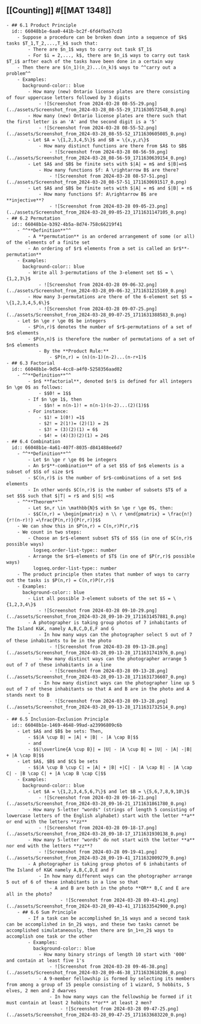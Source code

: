 ## [[Counting]] #[[MAT 1348]]
	- ## 6.1 Product Principle
	  id:: 66048b1e-6aa0-441b-bc2f-6fd4fba57cd3
		- Suppose a procedure can be broken down into a sequence of $k$ tasks $T_1,T_2,...,T_k$ such that:
			- There are $n_1$ ways to carry out task $T_1$
			- For $i = 2,..., k$, there are $n_i$ ways to carry out task $T_i$ arfter each of the tasks have been done in a certain way
		- Then there are $(n_1)(n_2)...(n_k)$ ways to ^^carry out a problem^^
		- Examples:
		  background-color:: blue
			- How many (new) Ontario license plates are there consisting of four uppercase letters followed by 3 digits
				- ![Screenshot from 2024-03-28 08-55-29.png](../assets/Screenshot_from_2024-03-28_08-55-29_1711630572548_0.png)
			- How many (new) Ontario license plates are there such that the first letter is an 'A' and the second digit is a '5'
				- ![Screenshot from 2024-03-28 08-55-52.png](../assets/Screenshot_from_2024-03-28_08-55-52_1711630605085_0.png)
			- Let $A = \{1,2,3,4,5\}$ and $B = \{x,y,z\}$
				- How many distinct functions are there from $A$ to $B$
					- ![Screenshot from 2024-03-28 08-56-59.png](../assets/Screenshot_from_2024-03-28_08-56-59_1711630639154_0.png)
			- Let $A$ and $B$ be finite sets with $|A| = m$ and $|B|=n$
				- How many functions $f: A \rightarrow B$ are there?
					- ![Screenshot from 2024-03-28 08-57-51.png](../assets/Screenshot_from_2024-03-28_08-57-51_1711630691517_0.png)
			- Let $A$ and $B$ be finite sets with $|A| = m$ and $|B| = n$
				- How many functions $f: A\rightarrow B$ are **injective**?
					- ![Screenshot from 2024-03-28 09-05-23.png](../assets/Screenshot_from_2024-03-28_09-05-23_1711631147105_0.png)
	- ## 6.2 Permutation
	  id:: 66048b1e-b392-4b5a-8d74-758c66219f41
		- ^^**Definition**^^
			- A **permutation** is an ordered arrangement of some (or all) of the elements of a finite set
			- An ordering of $r$ elements from a set is called an $r$**-permutation**
		- Examples:
		  background-color:: blue
			- Write all 3-permutations of the 3-element set $S = \{1,2,3\}$
				- ![Screenshot from 2024-03-28 09-06-32.png](../assets/Screenshot_from_2024-03-28_09-06-32_1711631215169_0.png)
			- How many 3-permutations are there of the 6-element set $S = \{1,2,3,4,5,6\}$
				- ![Screenshot from 2024-03-28 09-07-25.png](../assets/Screenshot_from_2024-03-28_09-07-25_1711631388583_0.png)
		- Let $n \ge r \ge 0$ be integers
			- $P(n,r)$ denotes the number of $r$-permutations of a set of $n$ elements
			- $P(n,n)$ is therefore the number of permutations of a set of $n$ elements
				- By the **Product Rule:**
					- $P(n,r) = (n)(n-1)(n-2)...(n-r+1)$
	- ## 6.3 Factorial
	  id:: 66048b1e-9d54-4cc8-a4f0-5258356aad02
		- ^^**Definition**^^
			- $n$ **factorial**, denoted $n!$ is defined for all integers $n \ge 0$ as follows:
				- $$0! = 1$$
			- If $n \ge 1$, then
				- $$n! = n(n-1)! = n(n-1)(n-2)...(2)(1)$$
			- For instance:
				- $1! = 1(0!) =1$
				- $2! = 2(1!)= (2)(1) = 2$
				- $3! = (3)(2)(1) = 6$
				- $4! = (4)(3)(2)(1) = 24$
	- ## 6.4 Combination
	  id:: 66048b1e-4a61-407f-8035-d841488ee6d7
		- ^^**Definition**^^
			- Let $n \ge r \ge 0$ be integers
			- An $r$**-combination** of a set $S$ of $n$ elements is a subset of $S$ of size $r$
			- $C(n,r)$ is the number of $r$-combinations of a set $n$ elements
			- In other words $C(n,r)$ is the number of subsets $T$ of a set $S$ such that $|T| = r$ and $|S| =n$
		- ^^**Theorem**^^
			- Let $n,r \in \mathbb{N}$ with $n \ge r \ge 0$, then:
			- $$C(n,r) = \begin{pmatrix} n \\ r \end{pmatrix} = \frac{n!}{r!(n-r)!} =\frac{P(n,r)}{P(r,r)}$$
		- We can show this in $P(n,r) = C(n,r)P(r,r)$
		- We count in two steps:
			- Choose an $r$-element subset $T$ of $S$ (in one of $C(n,r)$ possible ways)
			  logseq.order-list-type:: number
			- Arrange the $r$-elements of $T$ (in one of $P(r,r)$ possible ways)
			  logseq.order-list-type:: number
		- The product principle then states that number of ways to carry out the tasks is $P(n,r) = C(n,r)P(r,r)$
		- Examples:
		  background-color:: blue
			- List all possible 3-element subsets of the set $S = \{1,2,3,4\}$
				- ![Screenshot from 2024-03-28 09-10-29.png](../assets/Screenshot_from_2024-03-28_09-10-29_1711631457881_0.png)
			- A photographer is taking group photos of 7 inhabitants of The Island K&K, namely A,B,C,D,E,F and G
				- In how many ways can the photographer select 5 out of 7 of these inhabitants to be in the photo
					- ![Screenshot from 2024-03-28 09-13-28.png](../assets/Screenshot_from_2024-03-28_09-13-28_1711631741976_0.png)
				- How many distinct ways can the photographer arrange 5 out of 7 of these inhabitants in a line
					- ![Screenshot from 2024-03-28 09-13-28.png](../assets/Screenshot_from_2024-03-28_09-13-28_1711631736607_0.png)
				- In how many distinct ways can the photographer line up 5 out of 7 of these inhabitants so that A and B are in the photo and A stands next to B
					- ![Screenshot from 2024-03-28 09-13-28.png](../assets/Screenshot_from_2024-03-28_09-13-28_1711631732514_0.png)
			-
	- ## 6.5 Inclusion-Exclusion Principle
	  id:: 66048b1e-1469-4648-99ad-a23996809c6b
		- Let $A$ and $B$ be sets: Then,
			- $$|A \cup B| = |A| + |B| - |A \cap B|$$
			- and
			- $$|\overline{A \cup B}| = |U| - |A \cup B| = |U| - |A| -|B| + |A \cap B|$$
		- Let $A$, $B$ and $C$ be sets
			- $$|A \cup B \cup C| = |A| + |B| +|C| - |A \cap B| - |A \cap C| - |B \cap C| + |A \cap B \cap C|$$
		- Examples:
		  background-color:: blue
			- Let $A = \{1,2,3,4,5,6,7\}$ and let $B = \{5,6,7,8,9,10\}$
				- ![Screenshot from 2024-03-28 09-16-21.png](../assets/Screenshot_from_2024-03-28_09-16-21_1711631861780_0.png)
			- How many 5-letter "words" (strings of length 5 consisting of lowercase letters of the English alphabet) start with the letter **a** or end with the letters **zz**
				- ![Screenshot from 2024-03-28 09-18-17.png](../assets/Screenshot_from_2024-03-28_09-18-17_1711631930138_0.png)
			- How many 5-letter "words" do not start with the letter **a** nor end with the letters **zz**?
				- ![Screenshot from 2024-03-28 09-19-41.png](../assets/Screenshot_from_2024-03-28_09-19-41_1711632009279_0.png)
			- A photographer is taking group photos of 6 inhabitants of The Island of K&K namely A,B,C,D,E and F
				- In how many different ways can the photographer arrange 5 out of 6 of these inhabitants in a line so that
					- A and B are both in the photo **OR** B,C and E are all in the photo?
						- ![Screenshot from 2024-03-28 09-43-41.png](../assets/Screenshot_from_2024-03-28_09-43-41_1711633542900_0.png)
		- ## 6.6 Sum Principle
			- If a task can be accomplished $n_1$ ways and a second task can be accomplished in $n_2$ ways, and these two tasks cannot be accomplished simulataneously, then there are $n_1+n_2$ ways to accomplish one task or the other
			- Examples:
			  background-color:: blue
				- How many binary strings of length 10 start with '000' and contain at least five 1's
					- ![Screenshot from 2024-03-28 09-46-38.png](../assets/Screenshot_from_2024-03-28_09-46-38_1711633618286_0.png)
				- A 9-member fellowship is formed by selecting its members from among a group of 15 people consisting of 1 wizard, 5 hobbits, 5 elves, 2 men and 2 dwarves
					- In how many ways can the fellowship be formed if it must contain at least 2 hobbits **or** at least 2 men?
						- ![Screenshot from 2024-03-28 09-47-25.png](../assets/Screenshot_from_2024-03-28_09-47-25_1711633683220_0.png)
